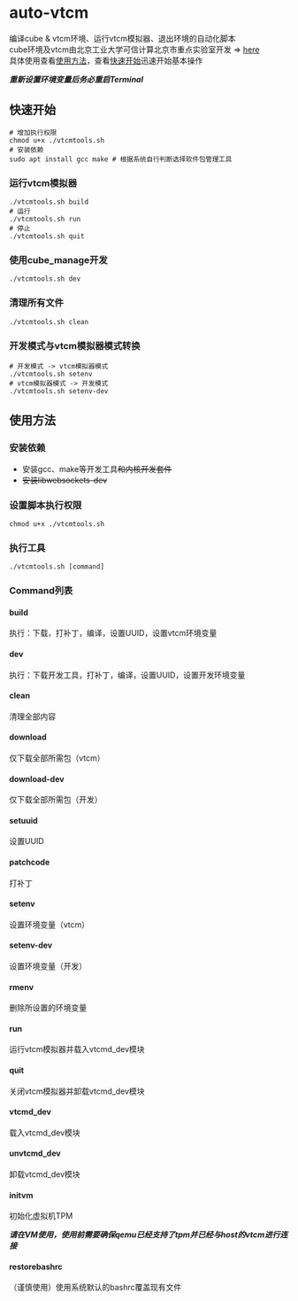 # auto-vtcm
编译cube &amp; vtcm环境、运行vtcm模拟器、退出环境的自动化脚本 <br/>
cube环境及vtcm由北京工业大学可信计算北京市重点实验室开发 => [here](https://github.com/TCLab-BJUT) <br/>具体使用查看[使用方法](#使用方法)，查看[快速开始](#快速开始)迅速开始基本操作

***重新设置环境变量后务必重启Terminal***

## 快速开始

```shell
# 增加执行权限
chmod u+x ./vtcmtools.sh
# 安装依赖
sudo apt install gcc make # 根据系统自行判断选择软件包管理工具
```

### 运行vtcm模拟器

```shell
./vtcmtools.sh build
# 运行
./vtcmtools.sh run
# 停止
./vtcmtools.sh quit
```

### 使用cube_manage开发

```shell
./vtcmtools.sh dev
```

### 清理所有文件

```shell
./vtcmtools.sh clean
```

### 开发模式与vtcm模拟器模式转换

```shell
# 开发模式 -> vtcm模拟器模式
./vtcmtools.sh setenv
# vtcm模拟器模式 -> 开发模式
./vtcmtools.sh setenv-dev
```



## 使用方法

### 安装依赖
* 安装gcc、make等开发工具~~和内核开发套件~~
* ~~安装libwebsockets-dev~~
### 设置脚本执行权限

```shell
chmod u+x ./vtcmtools.sh
```

### 执行工具

```shell
./vtcmtools.sh [command]
```

### Command列表

#### build

执行：下载，打补丁，编译，设置UUID，设置vtcm环境变量

#### dev

执行：下载开发工具，打补丁，编译，设置UUID，设置开发环境变量

#### clean

清理全部内容

#### download

仅下载全部所需包（vtcm）

#### download-dev

仅下载全部所需包（开发）

#### setuuid

设置UUID

#### patchcode

打补丁

#### setenv

设置环境变量（vtcm）

#### setenv-dev

设置环境变量（开发）

#### rmenv

删除所设置的环境变量

#### run

运行vtcm模拟器并载入vtcmd_dev模块

#### quit

关闭vtcm模拟器并卸载vtcmd_dev模块

#### vtcmd_dev

载入vtcmd_dev模块

#### unvtcmd_dev

卸载vtcmd_dev模块

#### initvm

初始化虚拟机TPM

***请在VM使用，使用前需要确保qemu已经支持了tpm并已经与host的vtcm进行连接***

#### restorebashrc

（谨慎使用）使用系统默认的bashrc覆盖现有文件

